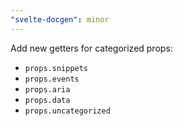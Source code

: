 ```yaml
---
"svelte-docgen": minor
---
```


Add new getters for categorized props:

- `props.snippets`
- `props.events`
- `props.aria`
- `props.data`
- `props.uncategorized`
